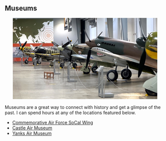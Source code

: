 ## Museums

<center>
    <img src="fhcam.JPEG" width="90%" height="90%">
</center>

Museums are a great way to connect with history and get a glimpse of the past. I can spend hours at any of the locations featured below.

* [Commemorative Air Force SoCal Wing](https://williamteav.github.io/personal_website/blog/post003/caf.html)
* [Castle Air Museum](https://williamteav.github.io/personal_website/blog/post002/entry.html)
* [Yanks Air Museum](https://williamteav.github.io/personal_website/blog/post001/entry.html)
